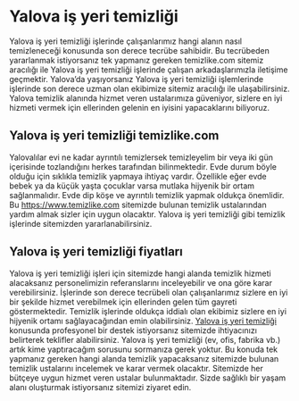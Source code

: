 # Yalova iş yeri temizliği
Yalova iş yeri temizliği işlerinde çalışanlarımız hangi alanın nasıl temizleneceği konusunda son derece tecrübe sahibidir. Bu tecrübeden yararlanmak istiyorsanız tek yapmanız gereken temizlike.com sitemiz aracılığı ile Yalova iş yeri temizliği işlerinde çalışan arkadaşlarımızla iletişime geçmektir. Yalova’da yaşıyorsanız Yalova iş yeri temizliği işlemlerinde işlerinde son derece uzman olan ekibimize sitemiz aracılığı ile ulaşabilirsiniz. Yalova temizlik alanında hizmet veren ustalarımıza güveniyor, sizlere en iyi hizmeti vermek için ellerinden gelenin en iyisini yapacaklarını biliyoruz.

## Yalova iş yeri temizliği temizlike.com

Yalovalılar evi ne kadar ayrıntılı temizlersek temizleyelim bir veya iki gün içerisinde tozlandığını herkes tarafından bilinmektedir. Evde durum böyle olduğu için sıklıkla temizlik yapmaya ihtiyaç vardır. Özellikle eğer evde bebek ya da küçük yaşta çocuklar varsa mutlaka hijyenik bir ortam sağlanmalıdır. Evde dip köşe ve ayrıntılı temizlik yapmak oldukça önemlidir. Bu https://www.temizlike.com sitemizde bulunan temizlik ustalarından yardım almak sizler için uygun olacaktır. Yalova iş yeri temizliği gibi temizlik işlerinde sitemizden yararlanabilirsiniz.

## Yalova iş yeri temizliği fiyatları

Yalova iş yeri temizliği işleri için sitemizde hangi alanda temizlik hizmeti alacaksanız personelimizin referanslarını inceleyebilir ve ona göre karar verebilirsiniz. İşlerinde son derece tecrübeli olan çalışanlarımız sizlere en iyi bir şekilde hizmet verebilmek için ellerinden gelen tüm gayreti göstermektedir. Temizlik işlerinde oldukça iddialı olan ekibimiz sizlere en iyi hijyenik ortamı sağlayacağından emin olabilirsiniz.
[Yalova iş yeri temizliği](https://www.temizlike.com/yalova/) konusunda profesyonel bir destek istiyorsanız sitemizde ihtiyacınızı belirterek teklifler alabilirsiniz. Yalova iş yeri temizliği (ev, ofis, fabrika vb.) artık kime yaptıracağım sorusunu sormanıza gerek yoktur. Bu konuda tek yapmanız gereken hangi alanda temizlik yapacaksanız sitemizde bulunan temizlik ustalarını incelemek ve karar vermek olacaktır. Sitemizde her bütçeye uygun hizmet veren ustalar bulunmaktadır. Sizde sağlıklı bir yaşam alanı oluşturmak istiyorsanız sitemizi ziyaret edin.

